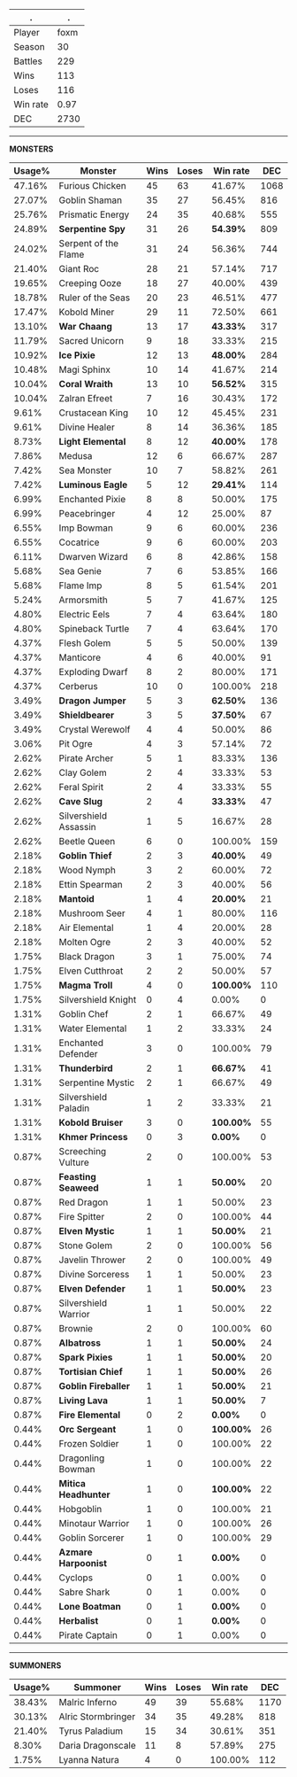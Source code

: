.|.
|-|-
Player|foxm
Season|30
Battles|229
Wins|113
Loses|116
Win rate|0.97
DEC|2730

---
**MONSTERS**

Usage%|Monster|Wins|Loses|Win rate|DEC|
-|-|-|-|-|-|
47.16%|Furious Chicken|45|63|41.67%|1068|
27.07%|Goblin Shaman|35|27|56.45%|816|
25.76%|Prismatic Energy|24|35|40.68%|555|
24.89%|**Serpentine Spy**|31|26|**54.39%**|809|
24.02%|Serpent of the Flame|31|24|56.36%|744|
21.40%|Giant Roc|28|21|57.14%|717|
19.65%|Creeping Ooze|18|27|40.00%|439|
18.78%|Ruler of the Seas|20|23|46.51%|477|
17.47%|Kobold Miner|29|11|72.50%|661|
13.10%|**War Chaang**|13|17|**43.33%**|317|
11.79%|Sacred Unicorn|9|18|33.33%|215|
10.92%|**Ice Pixie**|12|13|**48.00%**|284|
10.48%|Magi Sphinx|10|14|41.67%|214|
10.04%|**Coral Wraith**|13|10|**56.52%**|315|
10.04%|Zalran Efreet|7|16|30.43%|172|
9.61%|Crustacean King|10|12|45.45%|231|
9.61%|Divine Healer|8|14|36.36%|185|
8.73%|**Light Elemental**|8|12|**40.00%**|178|
7.86%|Medusa|12|6|66.67%|287|
7.42%|Sea Monster|10|7|58.82%|261|
7.42%|**Luminous Eagle**|5|12|**29.41%**|114|
6.99%|Enchanted Pixie|8|8|50.00%|175|
6.99%|Peacebringer|4|12|25.00%|87|
6.55%|Imp Bowman|9|6|60.00%|236|
6.55%|Cocatrice|9|6|60.00%|203|
6.11%|Dwarven Wizard|6|8|42.86%|158|
5.68%|Sea Genie|7|6|53.85%|166|
5.68%|Flame Imp|8|5|61.54%|201|
5.24%|Armorsmith|5|7|41.67%|125|
4.80%|Electric Eels|7|4|63.64%|180|
4.80%|Spineback Turtle|7|4|63.64%|170|
4.37%|Flesh Golem|5|5|50.00%|139|
4.37%|Manticore|4|6|40.00%|91|
4.37%|Exploding Dwarf|8|2|80.00%|171|
4.37%|Cerberus|10|0|100.00%|218|
3.49%|**Dragon Jumper**|5|3|**62.50%**|136|
3.49%|**Shieldbearer**|3|5|**37.50%**|67|
3.49%|Crystal Werewolf|4|4|50.00%|86|
3.06%|Pit Ogre|4|3|57.14%|72|
2.62%|Pirate Archer|5|1|83.33%|136|
2.62%|Clay Golem|2|4|33.33%|53|
2.62%|Feral Spirit|2|4|33.33%|55|
2.62%|**Cave Slug**|2|4|**33.33%**|47|
2.62%|Silvershield Assassin|1|5|16.67%|28|
2.62%|Beetle Queen|6|0|100.00%|159|
2.18%|**Goblin Thief**|2|3|**40.00%**|49|
2.18%|Wood Nymph|3|2|60.00%|72|
2.18%|Ettin Spearman|2|3|40.00%|56|
2.18%|**Mantoid**|1|4|**20.00%**|21|
2.18%|Mushroom Seer|4|1|80.00%|116|
2.18%|Air Elemental|1|4|20.00%|28|
2.18%|Molten Ogre|2|3|40.00%|52|
1.75%|Black Dragon|3|1|75.00%|74|
1.75%|Elven Cutthroat|2|2|50.00%|57|
1.75%|**Magma Troll**|4|0|**100.00%**|110|
1.75%|Silvershield Knight|0|4|0.00%|0|
1.31%|Goblin Chef|2|1|66.67%|49|
1.31%|Water Elemental|1|2|33.33%|24|
1.31%|Enchanted Defender|3|0|100.00%|79|
1.31%|**Thunderbird**|2|1|**66.67%**|41|
1.31%|Serpentine Mystic|2|1|66.67%|49|
1.31%|Silvershield Paladin|1|2|33.33%|21|
1.31%|**Kobold Bruiser**|3|0|**100.00%**|55|
1.31%|**Khmer Princess**|0|3|**0.00%**|0|
0.87%|Screeching Vulture|2|0|100.00%|53|
0.87%|**Feasting Seaweed**|1|1|**50.00%**|20|
0.87%|Red Dragon|1|1|50.00%|23|
0.87%|Fire Spitter|2|0|100.00%|44|
0.87%|**Elven Mystic**|1|1|**50.00%**|21|
0.87%|Stone Golem|2|0|100.00%|56|
0.87%|Javelin Thrower|2|0|100.00%|49|
0.87%|Divine Sorceress|1|1|50.00%|23|
0.87%|**Elven Defender**|1|1|**50.00%**|23|
0.87%|Silvershield Warrior|1|1|50.00%|22|
0.87%|Brownie|2|0|100.00%|60|
0.87%|**Albatross**|1|1|**50.00%**|24|
0.87%|**Spark Pixies**|1|1|**50.00%**|20|
0.87%|**Tortisian Chief**|1|1|**50.00%**|26|
0.87%|**Goblin Fireballer**|1|1|**50.00%**|21|
0.87%|**Living Lava**|1|1|**50.00%**|7|
0.87%|**Fire Elemental**|0|2|**0.00%**|0|
0.44%|**Orc Sergeant**|1|0|**100.00%**|26|
0.44%|Frozen Soldier|1|0|100.00%|22|
0.44%|Dragonling Bowman|1|0|100.00%|22|
0.44%|**Mitica Headhunter**|1|0|**100.00%**|22|
0.44%|Hobgoblin|1|0|100.00%|21|
0.44%|Minotaur Warrior|1|0|100.00%|26|
0.44%|Goblin Sorcerer|1|0|100.00%|29|
0.44%|**Azmare Harpoonist**|0|1|**0.00%**|0|
0.44%|Cyclops|0|1|0.00%|0|
0.44%|Sabre Shark|0|1|0.00%|0|
0.44%|**Lone Boatman**|0|1|**0.00%**|0|
0.44%|**Herbalist**|0|1|**0.00%**|0|
0.44%|Pirate Captain|0|1|0.00%|0|

---
**SUMMONERS**

Usage%|Summoner|Wins|Loses|Win rate|DEC|
-|-|-|-|-|-|
38.43%|Malric Inferno|49|39|55.68%|1170|
30.13%|Alric Stormbringer|34|35|49.28%|818|
21.40%|Tyrus Paladium|15|34|30.61%|351|
8.30%|Daria Dragonscale|11|8|57.89%|275|
1.75%|Lyanna Natura|4|0|100.00%|112|
